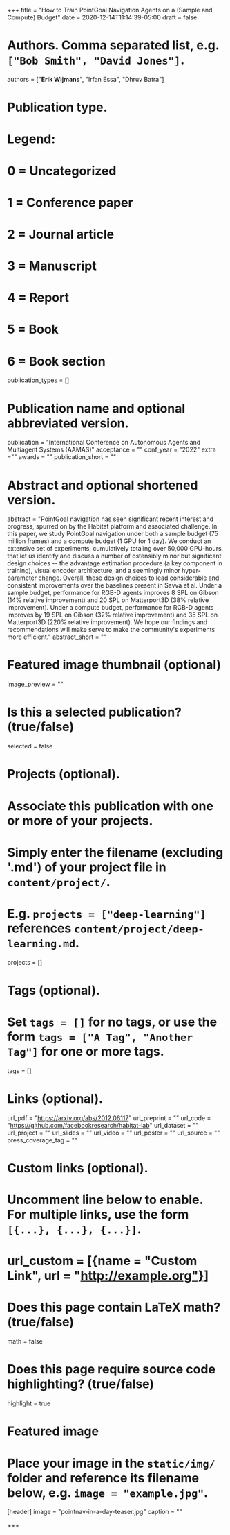 +++
title = "How to Train PointGoal Navigation Agents on a (Sample and Compute) Budget"
date = 2020-12-14T11:14:39-05:00
draft = false

# Authors. Comma separated list, e.g. `["Bob Smith", "David Jones"]`.
authors = ["**Erik Wijmans**", "Irfan Essa", "Dhruv Batra"]

# Publication type.
# Legend:
# 0 = Uncategorized
# 1 = Conference paper
# 2 = Journal article
# 3 = Manuscript
# 4 = Report
# 5 = Book
# 6 = Book section
publication_types = []

# Publication name and optional abbreviated version.
publication = "International Conference on Autonomous Agents and Multiagent Systems (AAMAS)"
acceptance = ""
conf_year = "2022"
extra =""
awards = ""
publication_short = ""


# Abstract and optional shortened version.
abstract = "PointGoal navigation has seen significant recent interest and progress, spurred on by the Habitat platform and associated challenge. In this paper, we study PointGoal navigation under both a sample budget (75 million frames) and a compute budget (1 GPU for 1 day). We conduct an extensive set of experiments, cumulatively totaling over 50,000 GPU-hours, that let us identify and discuss a number of ostensibly minor but significant design choices -- the advantage estimation procedure (a key component in training), visual encoder architecture, and a seemingly minor hyper-parameter change. Overall, these design choices to lead considerable and consistent improvements over the baselines present in Savva et al. Under a sample budget, performance for RGB-D agents improves 8 SPL on Gibson (14% relative improvement) and 20 SPL on Matterport3D (38% relative improvement). Under a compute budget, performance for RGB-D agents improves by 19 SPL on Gibson (32% relative improvement) and 35 SPL on Matterport3D (220% relative improvement). We hope our findings and recommendations will make serve to make the community's experiments more efficient."
abstract_short = ""

# Featured image thumbnail (optional)
image_preview = ""

# Is this a selected publication? (true/false)
selected = false

# Projects (optional).
#   Associate this publication with one or more of your projects.
#   Simply enter the filename (excluding '.md') of your project file in `content/project/`.
#   E.g. `projects = ["deep-learning"]` references `content/project/deep-learning.md`.
projects = []

# Tags (optional).
#   Set `tags = []` for no tags, or use the form `tags = ["A Tag", "Another Tag"]` for one or more tags.
tags = []

# Links (optional).
url_pdf = "https://arxiv.org/abs/2012.06117"
url_preprint = ""
url_code = "https://github.com/facebookresearch/habitat-lab"
url_dataset = ""
url_project = ""
url_slides = ""
url_video = ""
url_poster = ""
url_source = ""
press_coverage_tag = ""

# Custom links (optional).
#   Uncomment line below to enable. For multiple links, use the form `[{...}, {...}, {...}]`.
# url_custom = [{name = "Custom Link", url = "http://example.org"}]

# Does this page contain LaTeX math? (true/false)
math = false

# Does this page require source code highlighting? (true/false)
highlight = true

# Featured image
# Place your image in the `static/img/` folder and reference its filename below, e.g. `image = "example.jpg"`.
[header]
image = "pointnav-in-a-day-teaser.jpg"
caption = ""

+++
